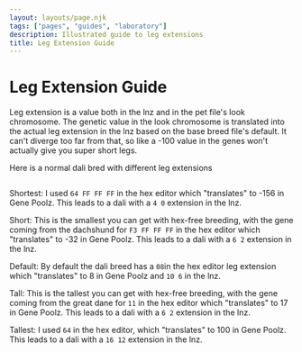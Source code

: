 ```yaml
---
layout: layouts/page.njk
tags: ["pages", "guides", "laboratory"]
description: Illustrated guide to leg extensions
title: Leg Extension Guide
---
```

# Leg Extension Guide
Leg extension is a value both in the lnz and in the pet file's look chromosome. The genetic value in the look chromosome is translated into the actual leg extension in the lnz based on the base breed file's default. It can't diverge too far from that, so like a -100 value in the genes won't actually give you super short legs.

Here is a normal dali bred with different leg extensions

<img srcset="https://cdn.glitch.com/e8c48446-7221-44a1-aabd-d809cd1d1e34%2Flegextension.png?v=1628440338036 2x">

Shortest: I used `64 FF FF FF` in the hex editor which "translates" to -156 in Gene Poolz. This leads to a dali with a `4 0` extension in the lnz.

Short: This is the smallest you can get with hex-free breeding, with the gene coming from the dachshund for `F3 FF FF FF` in the hex editor which "translates" to -32 in Gene Poolz. This leads to a dali with a `6 2` extension in the lnz.

Default: By default the dali breed has a `08`in the hex editor leg extension which "translates" to 8 in Gene Poolz and `10 6` in the lnz.

Tall: This is the tallest you can get with hex-free breeding, with the gene coming from the great dane for `11` in the hex editor which "translates" to 17 in Gene Poolz. This leads to a dali with a `6 2` extension in the lnz.

Tallest: I used `64` in the hex editor, which "translates" to 100 in Gene Poolz. This leads to a dali with a `16 12` extension in the lnz.



